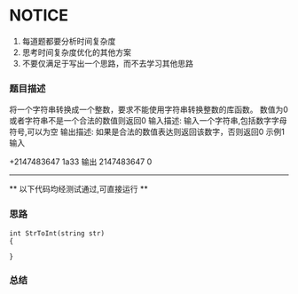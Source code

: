 # NOTICE
1. 每道题都要分析时间复杂度
2. 思考时间复杂度优化的其他方案
3. 不要仅满足于写出一个思路，而不去学习其他思路

### 题目描述
将一个字符串转换成一个整数，要求不能使用字符串转换整数的库函数。 数值为0或者字符串不是一个合法的数值则返回0
输入描述:
输入一个字符串,包括数字字母符号,可以为空
输出描述:
如果是合法的数值表达则返回该数字，否则返回0
示例1
输入

+2147483647
    1a33
输出
2147483647
    0

****
** 以下代码均经测试通过,可直接运行 **   

### 思路

```
int StrToInt(string str) 
{
    
}
```

### 总结
